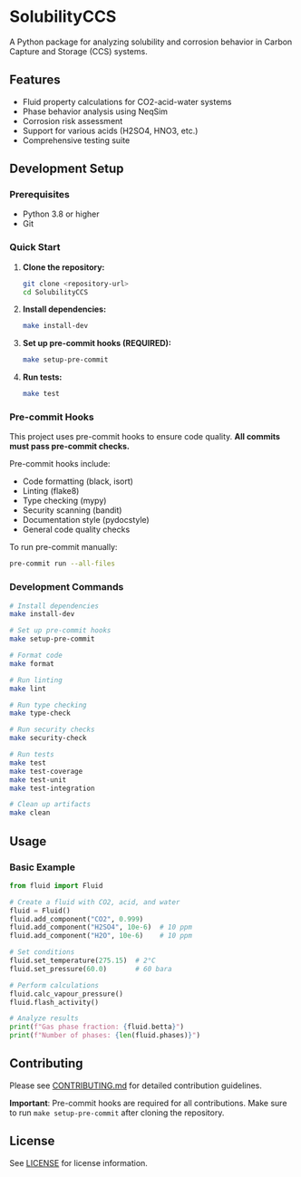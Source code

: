 # SolubilityCCS

A Python package for analyzing solubility and corrosion behavior in Carbon Capture and Storage (CCS) systems.

## Features

- Fluid property calculations for CO2-acid-water systems
- Phase behavior analysis using NeqSim
- Corrosion risk assessment
- Support for various acids (H2SO4, HNO3, etc.)
- Comprehensive testing suite

## Development Setup

### Prerequisites

- Python 3.8 or higher
- Git

### Quick Start

1. **Clone the repository:**
   ```bash
   git clone <repository-url>
   cd SolubilityCCS
   ```

2. **Install dependencies:**
   ```bash
   make install-dev
   ```

3. **Set up pre-commit hooks (REQUIRED):**
   ```bash
   make setup-pre-commit
   ```

4. **Run tests:**
   ```bash
   make test
   ```

### Pre-commit Hooks

This project uses pre-commit hooks to ensure code quality. **All commits must pass pre-commit checks.**

Pre-commit hooks include:
- Code formatting (black, isort)
- Linting (flake8)
- Type checking (mypy)
- Security scanning (bandit)
- Documentation style (pydocstyle)
- General code quality checks

To run pre-commit manually:
```bash
pre-commit run --all-files
```

### Development Commands

```bash
# Install dependencies
make install-dev

# Set up pre-commit hooks
make setup-pre-commit

# Format code
make format

# Run linting
make lint

# Run type checking
make type-check

# Run security checks
make security-check

# Run tests
make test
make test-coverage
make test-unit
make test-integration

# Clean up artifacts
make clean
```

## Usage

### Basic Example

```python
from fluid import Fluid

# Create a fluid with CO2, acid, and water
fluid = Fluid()
fluid.add_component("CO2", 0.999)
fluid.add_component("H2SO4", 10e-6)  # 10 ppm
fluid.add_component("H2O", 10e-6)    # 10 ppm

# Set conditions
fluid.set_temperature(275.15)  # 2°C
fluid.set_pressure(60.0)       # 60 bara

# Perform calculations
fluid.calc_vapour_pressure()
fluid.flash_activity()

# Analyze results
print(f"Gas phase fraction: {fluid.betta}")
print(f"Number of phases: {len(fluid.phases)}")
```

## Contributing

Please see [CONTRIBUTING.md](CONTRIBUTING.md) for detailed contribution guidelines.

**Important**: Pre-commit hooks are required for all contributions. Make sure to run `make setup-pre-commit` after cloning the repository.

## License

See [LICENSE](LICENSE) for license information.
